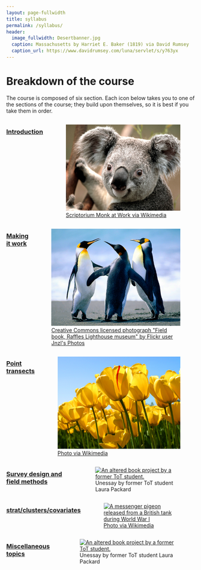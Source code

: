 ```yaml
---
layout: page-fullwidth
title: syllabus
permalink: /syllabus/
header:
  image_fullwidth: Desertbanner.jpg
  caption: Massachusetts by Harriet E. Baker (1819) via David Rumsey
  caption_url: https://www.davidrumsey.com/luna/servlet/s/y763yx
---
```


# Breakdown of the course

The course is composed of six section.  Each icon below takes you to one of the sections of the course; they build upon themselves, so it is best if you take them in order.

<div class="row">
    <div class="small-6 columns">
        <a href="/syllabus/Chapter1/"><h3>Introduction</h3></a>
        <figure>
            <a href="/syllabus/Chapter1/">
            <img src="/images/Koala.jpg" alt="Scriptorium Monk at Work." />
            </a>
            <figcaption><a href="https://commons.wikimedia.org/wiki/File:Scriptorium-monk-at-work.jpg" target="_blank">Scriptorium Monk at Work via Wikimedia</a></figcaption>
        </figure>
    </div>
    <div class="small-6 columns">
        <a href="/syllabus/Chapter2/"><h3>Making it work</h3></a>
        <figure>
            <a href="/syllabus/Chapter2/">
            <img src="/images/Penguins.jpg" alt="A field book standing on end"  />
            </a>
            <figcaption><a href="https://flic.kr/p/oKG72Y" target="_blank">Creative Commons licensed photograph "Field book, Raffles Lighthouse museum" by Flickr user Jnzl's Photos</a></figcaption>
        </figure>
    </div>
</div>
<div class="row">
  <div class="small-6 columns">
        <a href="/syllabus/Chapter3/"><h3>Point transects</h3></a>
        <figure>
            <a href="/syllabus/Chapter3/">
            <img src="/images/Tulips.jpg" alt="A messenger pigeon released from a British tank during World War I" />
            </a>
            <figcaption><a href="https://commons.wikimedia.org/wiki/File:Messenger_pigeon_released_from_British_tank_1918_IWM_Q_9247.jpg" target="_blank">Photo via Wikimedia</a></figcaption>
        </figure>
    </div>  
    <div class="small-6 columns">
        <a href="/syllabus/Chapter4/"><h3>Survey design and field methods</h3></a>
        <figure>
            <a href="/syllabus/Chapter4/">
            <img src="/images/IMG_4638.jpg" alt="An altered book project by a former ToT student." />
            </a>
            <figcaption>Unessay by former ToT student Laura Packard</figcaption>
        </figure>
    </div>  
  </div>
<div class="row">
  <div class="small-6 columns">
        <a href="/syllabus/Chapter5/"><h3>strat/clusters/covariates</h3></a>
        <figure>
            <a href="syllabus/Chapter5/">
            <img src="/images/Messenger_pigeon_released_from_British_tank_1918_IWM_Q_9247.jpg" alt="A messenger pigeon released from a British tank during World War I" />
            </a>
            <figcaption><a href="https://commons.wikimedia.org/wiki/File:Messenger_pigeon_released_from_British_tank_1918_IWM_Q_9247.jpg" target="_blank">Photo via Wikimedia</a></figcaption>
        </figure>
    </div>  
    <div class="small-6 columns">
        <a href="/syllabus/Chapter6/"><h3>Miscellaneous topics</h3></a>
        <figure>
            <a href="/syllabus/Chapter6/">
            <img src="/images/IMG_4638.jpg" alt="An altered book project by a former ToT student." />
            </a>
            <figcaption>Unessay by former ToT student Laura Packard</figcaption>
        </figure>
    </div>  
  </div>
